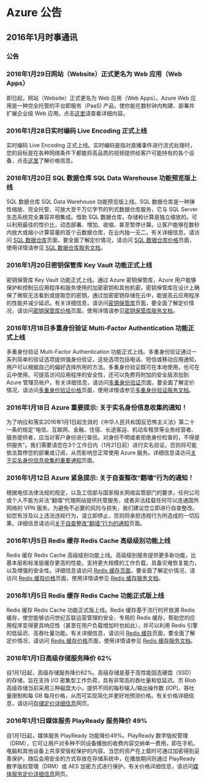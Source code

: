 <properties
	pageTitle="历史公告 2016年1月 - Azure"
    description="历史公告 2016年1月"
    services=""
    documentationCenter=""
    authors=""
    manager=""
    editor=""
    tags=""/>

<tags ms.service="what-is-new_archives" ms.date="" wacn.date="" wacn.lang="cn"/>

# Azure 公告
## 2016年1月时事通讯

### 公告
### 2016年1月29日网站（Website）正式更名为 Web 应用（Web Apps）
即日起，网站（Website）正式更名为 Web 应用（Web Apps）。Azure Web 应用是一种完全托管的平台即服务（PaaS) 产品，使你能在数秒钟内构建、部署并扩展企业级 Web 应用。点击[这里](/home/features/web-site/)请查看详细内容。

### 2016年1月28日实时编码 Live Encoding 正式上线
实时编码 Live Encoding 正式上线。实时编码是指对直播事件进行流式处理时，您的目标是在各种网络条件下都能将高品质的视频提供给客户可能持有的各个设备，点击[这里](/pricing/details/media-services/)了解价格信息。

### 2016年1月20日 SQL 数据仓库 SQL Data Warehouse 功能预览版上线
SQL 数据仓库 SQL Data Warehouse 功能预览版上线。SQL 数据仓库是一种弹性缩放、完全托管、可放大至千万亿字节的列式数据仓库服务，它与 SQL Server 生态系统完全兼容并相集成。借助 SQL 数据仓库，存储和计算是独立缩放的。可以利用最佳的性价比，动态部署、增加、收缩，甚至暂停计算。让客户能够在数秒内放大或缩小计算容量的首个云数据仓库，在业内独一无二。有关详细信息，请访问 [SQL 数据仓库](/home/features/sql-data-warehouse/)页面，要全面了解定价情况，请访问 [SQL 数据仓库价格](/pricing/details/sql-data-warehouse/)页面，使用详情请参见 [SQL 数据仓库服务文档](/documentation/services/sql-data-warehouse/)。

### 2016年1月20日密钥保管库 Key Vault 功能正式上线
密钥保管库 Key Vault 功能正式上线。通过 Azure 密钥保管库，Azure 用户能够保护和控制云应用程序和服务使用的加密密钥和其他机密。密钥保管库在设计上确保了微软无法看到或提取您的密钥，通过加密密钥存储在云中，能提高云应用程序的性能并减少延迟。有关详细信息，请访问[密钥保管库](/home/features/key-vault/)页面，要全面了解定价情况，请访问[密钥保管库价格](/pricing/details/key-vault/)页面，使用详情请参见[密钥保管库服务文档](/documentation/services/key-vault/)。

### 2016年1月18日多重身份验证 Multi-Factor Authentication 功能正式上线
多重身份验证 Multi-Factor Authentication 功能正式上线。多重身份验证通过一系列简单的验证选项提供强身份验证，这些选项包括电话、短信或移动应用通知，用户可以根据自己的偏好选择所用的方法。多重身份验证既可在本地使用，也可在云中使用，可提高访问应用程序的安全性，还可以免费将附加的安全层添加到 Azure 管理员帐户。有关详细信息，请访问[多重身份验证](/features/multi-factor-authentication/)页面，要全面了解定价情况，请访问[多重身份验证价格](/features/multi-factor-authentication/pricing/)页面，使用详情请参见[多重身份验证服务文档](/documentation/services/multi-factor-authentication/)。

### 2016年1月18日 Azure 重要提示: 关于实名身份信息收集的通知！
为了响应和落实2016年1月1日起生效的《中华人民共和国反恐怖主义法》第二十一条的规定“电信、互联网、金融、住宿、长途客运、机动车租赁等业务经营者、服务提供者，应当对客户身份进行查验。对身份不明或者拒绝身份检查的，不得提供服务”。我们需要请您在3个工作日内（1月21日前）进行实名验证，否则将可能依法暂停您的部署或订阅，从而影响您正常使用 Azure 服务。详细信息请访问[关于实名身份信息收集的重要通知](/support/announcement/real-name-announcement)页面。

### 2016年1月12日 Azure 紧急提示: 关于自查整改“翻墙”行为的通知！
根据电信法律法规的规定，以及工信部与国家相关网络监管部门的要求，任何公司或个人不能为非法“翻墙”代理网站提供托管服务，或者非法挂载任何可以连通国外网络的 VPN 服务。为避免不必要的风险与损失，我们建议您立即进行自查整改。如您有涉及以上违法违规行为，请立即停止，否则将承担违规行为所造成的一切后果。详细信息请访问[关于自查整改“翻墙”行为的通知](/support/rectification-announcement)页面。

### 2016年1月5日 Redis 缓存 Redis Cache 高级级别功能上线
Redis 缓存 Redis Cache 高级级别功能上线。高级级别服务提供更多新功能，比基本层和标准层缓存更高的性能，支持更大规模的工作负载，具备灾难恢复能力，以及增强的安全性。详细信息请访问 [Redis 缓存页面](/home/features/redis-cache/)，要全面了解定价情况，请访问 [Redis 缓存价格](/pricing/details/redis-cache/)页面，使用详情请参见 [Redis 缓存服务文档](/documentation/services/redis-cache/)。

### 2016年1月5日 Redis 缓存 Redis Cache 功能正式版上线
Redis 缓存 Redis Cache 功能正式版上线。Redis 缓存基于流行的开放源 Redis 缓存，使您能够访问世纪互联运营管理的安全、专用的 Redis 缓存，帮助您的应用程序变得更具响应性（甚至在用户负载增加时也如此），并可以利用 Redis 引擎的低延迟、高吞吐量功能。有关详细信息，请访问 [Redis 缓存](/home/features/redis-cache/)页面，要全面了解定价情况，请访问 [Redis 缓存价格](/pricing/details/redis-cache/)页面，使用详情请参见 [Redis 缓存服务文档](/documentation/services/redis-cache/)。

### 2016年1月1日高级存储服务降价 62%
自1月1日起，高级存储服务降价62%。高级存储是基于高性能固态硬盘（SSD）的存储，旨在支持 I/O 密集型工作负荷，具有非常高的吞吐量和低延迟。页 Blob 高级存储当前采用三种磁盘大小，提供不同的每秒输入/输出操作数 (IOP)、吞吐量限制和每 GB 每月价格，从而可实现简化并更好地预测价格。有关价格详细信息，请访问[存储定价详细信息](/pricing/details/storage/)网页。

### 2016年1月1日媒体服务 PlayReady 服务降价 49%
自1月1日起，媒体服务 PlayReady 功能降价49%。PlayReady 数字版权管理（DRM），它可让用户对多种不同设备播放的收费内容交纳单一费用，即在手机、电脑和其他设备上共享受版权保护的内容。当您的资产在上载时可通过加密得到妥善保护，随后会用安全的方式存放在存储系统中，在播放期间则通过 PlayReady 数字版权管理（DRM）或 AES 加密方式进行保护。有关价格详细信息，请访问[媒体服务定价详细信息](/pricing/details/media-services/)网页。
